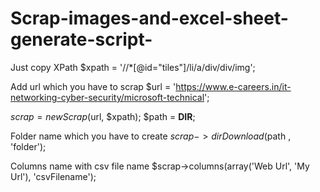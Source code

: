 # Scrap-images-and-excel-sheet-generate-script-
Just copy XPath 
$xpath = '//*[@id="tiles"]/li/a/div/div/img';

Add url which you have to scrap
$url = 'https://www.e-careers.in/it-networking-cyber-security/microsoft-technical';

$scrap = new Scrap($url, $xpath);
$path = __DIR__;

Folder name which you have to create
$scrap->dirDownload($path , 'folder');

Columns name with csv file name
$scrap->columns(array('Web Url', 'My Url'), 'csvFilename');
